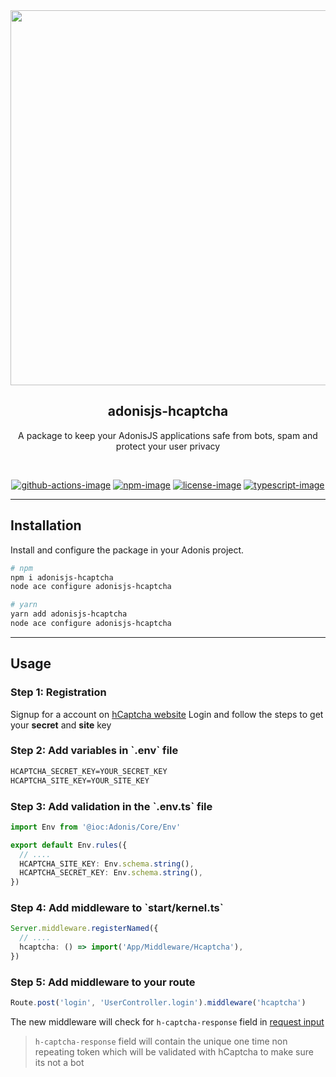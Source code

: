 <div align="center">
  <img src="https://res.cloudinary.com/adonisjs/image/upload/q_100/v1558612869/adonis-readme_zscycu.jpg" width="600px">
</div>

<div align="center">
  <h2>adonisjs-hcaptcha</h2>
  <p>
    A package to keep your AdonisJS applications safe from bots, spam and protect your user privacy
  </p>
</div>

<br/>

<div align="center">

[![github-actions-image]][github-actions-url] [![npm-image]][npm-url] [![license-image]][license-url] [![typescript-image]][typescript-url]

 </div>

<hr/>

<h2> Installation </h2>
Install and configure the package in your Adonis project.

```bash
# npm
npm i adonisjs-hcaptcha
node ace configure adonisjs-hcaptcha

# yarn
yarn add adonisjs-hcaptcha
node ace configure adonisjs-hcaptcha
```

<hr/>

<h2> Usage </h2>

<h3> Step 1: Registration </h3>

Signup for a account on [hCaptcha website](https://www.hcaptcha.com/signup-interstitial) 
Login and follow the steps to get your <b>secret</b> and <b>site</b> key

<h3> Step 2: Add variables in `.env` file </h3>

```txt
HCAPTCHA_SECRET_KEY=YOUR_SECRET_KEY 
HCAPTCHA_SITE_KEY=YOUR_SITE_KEY
```

<h3> Step 3: Add validation in the `.env.ts` file </h3>

```ts
import Env from '@ioc:Adonis/Core/Env'

export default Env.rules({
  // ....
  HCAPTCHA_SITE_KEY: Env.schema.string(),
  HCAPTCHA_SECRET_KEY: Env.schema.string(),
})
```

<h3> Step 4: Add middleware to `start/kernel.ts` </h3>

```ts
Server.middleware.registerNamed({
  // ....
  hcaptcha: () => import('App/Middleware/Hcaptcha'),
})
```

<h3> Step 5: Add middleware to your route </h3>

```ts
Route.post('login', 'UserController.login').middleware('hcaptcha')
```

The new middleware will check for `h-captcha-response` field in [request input](https://docs.adonisjs.com/guides/request#requestinput)

> `h-captcha-response` field will contain the unique one time non repeating token which will be validated with hCaptcha to make sure its not a bot

[github-actions-image]: https://img.shields.io/github/workflow/status/NerdyLuffy/adonisjs-hcaptcha/test?style=for-the-badge
[github-actions-url]: https://github.com/NerdyLuffy/adonisjs-hcaptcha/actions/workflows/test.yml "github-actions"

[npm-image]: https://img.shields.io/npm/v/adonis5-hcaptcha.svg?style=for-the-badge&logo=npm
[npm-url]: https://npmjs.org/package/adonis5-hcaptcha "npm"

[license-image]: https://img.shields.io/npm/l/adonis5-hcaptcha?color=blueviolet&style=for-the-badge
[license-url]: LICENSE.md "license"

[typescript-image]: https://img.shields.io/badge/Typescript-294E80.svg?style=for-the-badge&logo=typescript
[typescript-url]:  "typescript"
